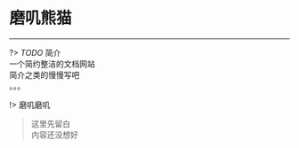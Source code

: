 # 磨叽熊猫
---

?> _TODO_ 简介<br>
一个简约整洁的文档网站<br>
简介之类的慢慢写吧<br>
。。。<br>

!> 磨叽磨叽

> 这里先留白<br>
内容还没想好<br>

